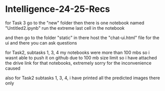 # Intelligence-24-25-Recs


for Task 3 
go to the "new" folder
then there is one notebook named "Untitled2.ipynb"
run the extreme last cell in the notebook

and then go to the folder "static" 
in there host the "chat-ui.html" file for the ui and there you can ask questions



for Task2, subtasks 1, 3, 4 my notebooks were more than 100 mbs so i wasnt able to push it on github due to 100 mb size limit
so i have attached the drive link for that notebooks, extremely sorry for the inconvenience caused

also for Task2 subtasks 1, 3, 4, i have printed all the predicted images there only







